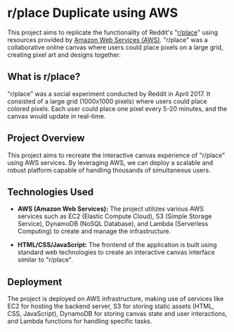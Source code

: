 # r/place Duplicate using AWS

This project aims to replicate the functionality of Reddit's "<a href="https://www.reddit.com/r/place/">r/place</a>" using resources provided by <a href="https://aws.amazon.com/">Amazon Web Services (AWS)</a>. "r/place" was a collaborative online canvas where users could place pixels on a large grid, creating pixel art and designs together.

## What is r/place?

"r/place" was a social experiment conducted by Reddit in April 2017. It consisted of a large grid (1000x1000 pixels) where users could place colored pixels. Each user could place one pixel every 5-20 minutes, and the canvas would update in real-time.

## Project Overview

This project aims to recreate the interactive canvas experience of "r/place" using AWS services. By leveraging AWS, we can deploy a scalable and robust platform capable of handling thousands of simultaneous users.

## Technologies Used

- **AWS (Amazon Web Services):** The project utilizes various AWS services such as EC2 (Elastic Compute Cloud), S3 (Simple Storage Service), DynamoDB (NoSQL Database), and Lambda (Serverless Computing) to create and manage the infrastructure.
  
- **HTML/CSS/JavaScript:** The frontend of the application is built using standard web technologies to create an interactive canvas interface similar to "r/place".

## Deployment

The project is deployed on AWS infrastructure, making use of services like EC2 for hosting the backend server, S3 for storing static assets (HTML, CSS, JavaScript), DynamoDB for storing canvas state and user interactions, and Lambda functions for handling specific tasks.
